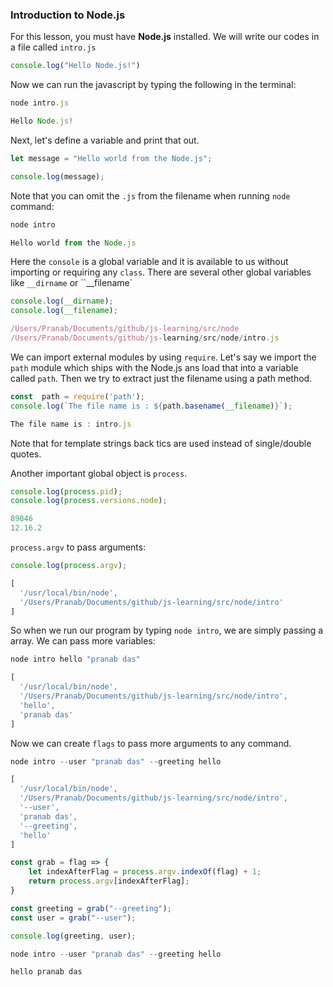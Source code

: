 ### Introduction to Node.js 
For this lesson, you must have **Node.js** installed. We will write our codes in a file called `intro.js` 
```js 
console.log("Hello Node.js!") 
``` 

Now we can run the javascript by typing the following in the terminal: 
```js 
node intro.js 

Hello Node.js!
``` 

Next, let's define a variable and print that out. 
```js 
let message = "Hello world from the Node.js"; 

console.log(message); 
``` 
Note that you can omit the `.js` from the filename when running `node` command: 
```js 
node intro 

Hello world from the Node.js
```

Here the `console` is a global variable and it is available to us without importing or requiring any `class`. There are several other global variables like `__dirname` or ``__filename` 
```js 
console.log(__dirname); 
console.log(__filename); 

/Users/Pranab/Documents/github/js-learning/src/node
/Users/Pranab/Documents/github/js-learning/src/node/intro.js
``` 

We can import external modules by using `require`. Let's say we import the `path` module which ships with the Node.js ans load that into a variable called `path`. Then we try to extract just the filename using a path method. 
```js 
const  path = require('path'); 
console.log(`The file name is : ${path.basename(__filename)}`); 

The file name is : intro.js
``` 

Note that for template strings back tics are used instead of single/double quotes. 

Another important global object is `process`. 
```js 
console.log(process.pid); 
console.log(process.versions.node); 

89046
12.16.2
``` 

`process.argv` to pass arguments: 
```js 
console.log(process.argv); 

[
  '/usr/local/bin/node',
  '/Users/Pranab/Documents/github/js-learning/src/node/intro'
]
``` 

So when we run our program by typing `node intro`, we are simply passing a array. We can pass more variables: 
```js
node intro hello "pranab das" 

[
  '/usr/local/bin/node',
  '/Users/Pranab/Documents/github/js-learning/src/node/intro',
  'hello',
  'pranab das'
] 
``` 

Now we can create `flags` to pass more arguments to any command. 
```js
node intro --user "pranab das" --greeting hello

[
  '/usr/local/bin/node',
  '/Users/Pranab/Documents/github/js-learning/src/node/intro',
  '--user',
  'pranab das',
  '--greeting',
  'hello'
]
```

```js 
const grab = flag => {
    let indexAfterFlag = process.argv.indexOf(flag) + 1; 
    return process.argv[indexAfterFlag];
} 

const greeting = grab("--greeting"); 
const user = grab("--user"); 

console.log(greeting, user); 
``` 
```js 
node intro --user "pranab das" --greeting hello

hello pranab das
``` 
